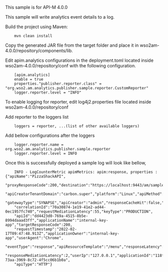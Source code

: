 This sample is for API-M 4.0.0

This sample will write analytics event details to a log. 

Build the project using Maven:

        mvn clean install


Copy the generated JAR file from the target folder and place it in wso2am-4.0.0/repository/components/lib.

Edit apim.analytics configurations in the deployment.toml located inside wso2am-4.0.0/repository/conf with the 
following configuration.

        [apim.analytics]
        enable = true
        properties."publisher.reporter.class" = "org.wso2.am.analytics.publisher.sample.reporter.CustomReporter"
        logger.reporter.level = "INFO"


To enable logging for reporter, edit log4j2.properties file located inside wso2am-4.0.0/repository/conf 

Add reporter to the loggers list

        loggers = reporter, ...(list of other available loggers)


Add bellow configurations after the loggers

        logger.reporter.name = org.wso2.am.analytics.publisher.sample.reporter
        logger.reporter.level = INFO


Once this is successfully deployed a sample log will look like bellow,

        INFO - LogCounterMetric apimMetrics: apim:response, properties :{"apiName":"PizzaShackAPI",
        "proxyResponseCode":200,"destination":"https://localhost:9443/am/sample/pizzashack/v1/api/",
        "apiCreatorTenantDomain":"carbon.super","platform":"Linux","apiMethod":"GET","apiVersion":"1.0.0",
        "gatewayType":"SYNAPSE","apiCreator":"admin","responseCacheHit":false,"backendLatency":335,
        "correlationId":"70a30874-1e19-41e2-ad44-0ec1957fc740","requestMediationLatency":55,"keyType":"PRODUCTION",
        "apiId":"dd4423d0-769a-4515-8b5e-8994daaad3ff","applicationName":"internal-key-app","targetResponseCode":200,
        "requestTimestamp":"2022-02-17T09:47:48.913Z","applicationOwner":"internal-key-app","userAgent":"Chrome",
        "eventType":"response","apiResourceTemplate":"/menu","responseLatency":392,"regionId":"default",
        "responseMediationLatency":2,"userIp":"127.0.0.1","applicationId":"118fd1a4-73aa-3969-8c72-4f5cc06b1b0a",
        "apiType":"HTTP"}



